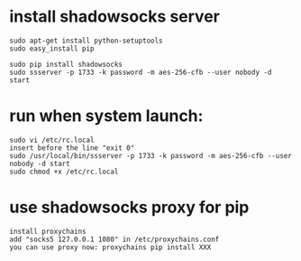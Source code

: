 
# install shadowsocks server
	sudo apt-get install python-setuptools
	sudo easy_install pip
	
	sudo pip install shadowsocks
	sudo ssserver -p 1733 -k password -m aes-256-cfb --user nobody -d start

# run when system launch:
	sudo vi /etc/rc.local
	insert before the line "exit 0"
	sudo /usr/local/bin/ssserver -p 1733 -k password -m aes-256-cfb --user nobody -d start
	sudo chmod +x /etc/rc.local

# use shadowsocks proxy for pip
  	install proxychains
  	add "socks5 127.0.0.1 1080" in /etc/proxychains.conf
  	you can use proxy now: proxychains pip install XXX

